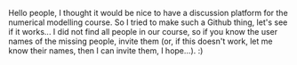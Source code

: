 Hello people,
I thought it would be nice to have a discussion platform for the numerical modelling course.
So I tried to make such a Github thing, let's see if it works...
I did not find all people in our course, so if you know the user names of the missing people, invite them (or, if this doesn't work, let me know their names, then I can invite them, I hope...).
:)
